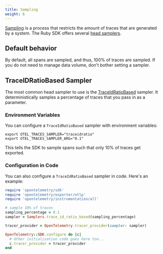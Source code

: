 ```yaml
---
title: Sampling
weight: 6
---
```


[Sampling](/docs/concepts/sampling/) is a process that restricts the amount of
traces that are generated by a system. The Ruby SDK offers several
[head samplers](/docs/concepts/sampling#head-sampling).

## Default behavior

By default, all spans are sampled, and thus, 100% of traces are sampled. If you
do not need to manage data volume, don't bother setting a sampler.

## TraceIDRatioBased Sampler

The most common head sampler to use is the [TraceIdRatioBased][]
sampler. It deterministically samples a percentage of traces that you pass in as
a parameter.

[TraceIdRatioBased]: https://open-telemetry.github.io/opentelemetry-ruby/opentelemetry-sdk/latest/OpenTelemetry/SDK/Trace/Samplers/TraceIdRatioBased.html

### Environment Variables

You can configure a `TraceIdRatioBased` sampler with environment variables:

```shell
export OTEL_TRACES_SAMPLER="traceidratio"
export OTEL_TRACES_SAMPLER_ARG="0.1"
```

This tells the SDK to sample spans such that only 10% of traces get exported.

### Configuration in Code

You can also configure a `TraceIdRatioBased` sampler in code. Here's an example:

```ruby
require 'opentelemetry/sdk'
require 'opentelemetry/exporter/otlp'
require 'opentelemetry/instrumentation/all'

# sample 10% of traces
sampling_percentage = 0.1
sampler = Samplers.trace_id_ratio_based(sampling_percentage)

tracer_provider = OpenTelemetry.tracer_provider(sampler: sampler)

OpenTelemetry::SDK.configure do |c|
  # Other initialization code goes here too...
  c.tracer_provider = tracer_provider
end
```
